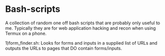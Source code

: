 # Bash-scripts
A collection of random one off bash scripts that are probably only useful to me. Typically they are for web application hacking and recon when using Termux on a phone.

1)form_finder.sh:
Looks for forms and inputs in a supplied list of URLs and outputs the URLs to pages that DO contain forms/inputs.

